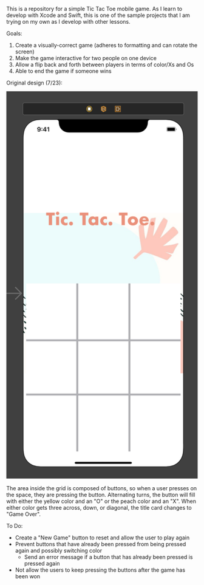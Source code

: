This is a repository for a simple Tic Tac Toe mobile game. As I learn to develop with Xcode and Swift, this is one of the sample projects that I am trying on my own as I develop with other lessons. 

Goals:
1. Create a visually-correct game (adheres to formatting and can rotate the screen)
2. Make the game interactive for two people on one device
3. Allow a flip back and forth between players in terms of color/Xs and Os
4. Able to end the game if someone wins

Original design (7/23):


<img
src= "Screen Shot 2020-07-23 at 11.33.55 PM.png"
/>


The area inside the grid is composed of buttons, so when a user presses on the space, they are pressing the button. Alternating turns, the button will fill with either the yellow color and an "O" or the peach color and an "X". When either color gets three across, down, or diagonal, the title card changes to "Game Over". 

To Do: 
- Create a "New Game" button to reset and allow the user to play again 
- Prevent buttons that have already been pressed from being pressed again and possibly switching color
    - Send an error message if a button that has already been pressed is pressed again 
- Not allow the users to keep pressing the buttons after the game has been won 
